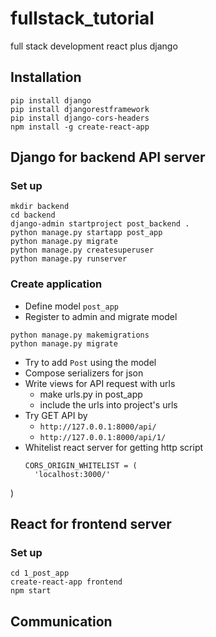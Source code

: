 # fullstack_tutorial
full stack development react plus django

## Installation 

```
pip install django
pip install djangorestframework
pip install django-cors-headers
npm install -g create-react-app
```

## Django for backend API server 

### Set up
```
mkdir backend 
cd backend 
django-admin startproject post_backend .
python manage.py startapp post_app 
python manage.py migrate
python manage.py createsuperuser
python manage.py runserver
```

### Create application 
* Define model `post_app`
* Register to admin and migrate model 
```
python manage.py makemigrations
python manage.py migrate  
```
* Try to add `Post` using the model
* Compose serializers for json 
* Write views for API request with urls
    * make urls.py in post_app 
    * include the urls into project's urls
* Try GET API by 
  * `http://127.0.0.1:8000/api/`
  * `http://127.0.0.1:8000/api/1/`
* Whitelist react server for getting http script 
  ```
  CORS_ORIGIN_WHITELIST = (
    'localhost:3000/'
)


## React for frontend server 

### Set up
```
cd 1_post_app
create-react-app frontend
npm start
```

## Communication 